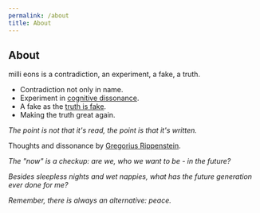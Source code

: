 ```yaml
---
permalink: /about
title: About
---
```


## About

milli eons is a contradiction, an experiment, a fake, a truth.

- Contradiction not only in name.
- Experiment in [cognitive dissonance](/w/cognitive-dissonance).
- A fake as the [truth is fake](/truth).
- Making the truth great again.

*The point is not that it's read, the point is that it's written.*

Thoughts and dissonance by [Gregorius Rippenstein](https://gregorius.rippenstein.art).

*The "now" is a checkup: are we, who we want to be - in the future?*

*Besides sleepless nights and wet nappies, what has the future generation ever done for me?*

*Remember, there is always an alternative: peace.*
